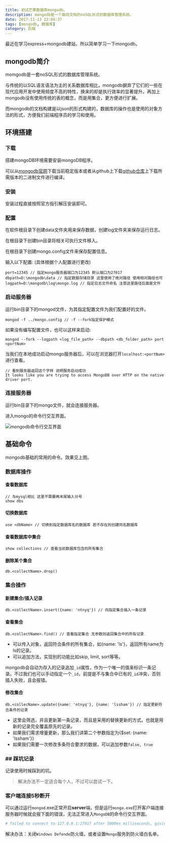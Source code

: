 ```yaml
---
title: 初试芒果数据库mongodb。
description: mongodb是一个面向文档的noSQL形式的数据库管理系统。
date: 2017-11-13 22:04:37
tags: [mongodb, 数据库]
category: 后端
---
```


最近在学习express+mongodb建站，所以简单学习一下mongodb。<!-- more -->

## mongodb简介

momgodb是一套noSQL形式的数据库管理系统。

与传统的以SQL语言语法为主的关系数据库相比，mongodb摒弃了它们的一些在现代应用开发中使用频度不高的特性，换来的却是执行效率的显著提升。再加上mongodb没有使用传统的表的概念，而是用集合，更方便进行扩展。

而mongodb的文档构建是以json的形式构建的，数据库的操作也是使用的对象方法的形式，方便我们前端程序员的学习和使用。

## 环境搭建

### 下载

搭建mongoDB环境需要安装mongoDB程序。

可以从[mongodb官网](https://www.mongodb.com/)下载当前稳定版本或者从github上下载[github仓库](https://github.com/mongodb/mongo)上下载所需版本的二进制文件进行编译。

### 安装

安装过程直接按照官方指引解压安装即可。

### 配置

在软件根目录下创建data文件夹用来保存数据，创建log文件夹来保存运行日志。

在根目录下创建bin目录将相关可执行文件移入。

在根目录下创建mongo.config文件来保存配置信息。

输入以下配置: (具体根据个人配置进行更改)

```
port=12345 // 指定mongo服务器端口为12345 默认端口为27017
dbpath=D:\mongodb\data // 指定数据存储目录 这里使用了绝对路径 使用相对路径也可
logpath=D:\mongodb\log\mongo.log // 指定日志文件命名 注意这里路径后面是文件
```

### 启动服务器

运行bin目录下的mongod文件，为其指定配置文件为我们配置好的文件。

```
mongod -f ../mongo.config // -f --fork指定保护模式
```

如果没有编写配置文件，也可以这样来启动:

```
mongod --fork --logpath <log_file_path> --dbpath <db_folder_path> port <portNum>
```

当我们在本地成功启动mongo服务器后，可以在浏览器打开`localhost:<portNum>`进行查看。

```
// 看到服务器返回这个字样 说明服务启动成功
It looks like you are trying to access MongoDB over HTTP on the native driver port.
```

### 连接服务器

运行bin目录下的mongo文件，就会连接服务器。

进入mongo的命令行交互界面。

![mongodb命令行交互界面](http://olo2ef5ol.bkt.clouddn.com/mongo.png)

## 基础命令

mongodb基础的常用的命令。效果见上图。

### 数据库操作

#### 查看数据库

```
// 与mysql相比 这里不需要再末尾输入分号
show dbs
```

#### 切换数据库

```
use <dbName> // 切换到指定数据库名的数据库 若不存在则创建同名数据库
```

#### 查看数据库中集合

```
show collections // 查看当前数据库包含的所有集合
```

#### 删除某个集合

```
db.<collectName>.drop()
```

### 集合操作

#### 新建集合/插入记录

```
db.<collectName>.insert({name: 'ntnyq'}) // 向指定集合插入一条记录
```

#### 查看集合

```
db.<collectName>.find() // 查看指定集合 无参数则返回集合中的所有记录
```

- 可以传入对象，返回符合条件的所有集合，如{name: 'ls'}，返回所有name为ls的记录。
- 可以追加方法，实现别的功能比如skip, limit, sort等等。

mongodb会自动为存入的记录追加`_id`属性，作为一个唯一的值来标识一条记录。不过我们也可以手动指定一个`_id`，前提是不与集合中已有的`_id`冲突，否则插入失败，且会报错。

#### 修改集合

```
db.<collecName>.update({name: 'ntnyq'}, {name: 'lssham'}) // 指定更新符合条件的记录
```

- 这里会筛选，并且更新第一条记录，而且是采用的替换更新的方式。也就是用新的记录完全覆盖原先的记录。
- 如果我们需求增量更新，那么我们讲第二个参数指定为{$set: {name: 'lssham'}}
- 如果我们需要一次修改多条符合要求的数据，可以追加参数`false, true`


### ## 踩坑记录

记录使用时候踩到的坑。

> 解决办法不一定适合每个人，不过可以尝试一下。

### 客户端连接5秒断开

可以通过运行`mongod`.exe正常开启**server**端，但是运行`mongo.exe`打开客户端连接服务器时候就会报下面的错误，无法正常进入`MongoDB`的命令行交互界面。

```bash
# failed to connect to 127.0.0.1:27017 after 5000ms milliseconds, giving up.
```

解决办法：关闭`Windows Defende`防火墙，或者设置`Mongo`服务到防火墙白名单。












